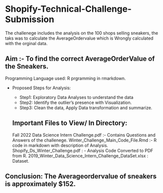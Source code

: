 # Shopify-Technical-Challenge-Submission

The challenege includes the analysis on the 100 shops selling sneakers, the taks was to calculate the AverageOrdervalue which is Wrongly calculated 
with the orginal data.

## Aim :- To find the correct AverageOrderValue of the Sneakers.

Programming Language used: R prgramming in rmarkdown.

- Proposed Steps for Analysis:
  - Step1: Exploratory Data Analyses to understand the data
  - Step2: Identify the outlier’s presence with Visualization.
  - Step3: Clean the data, Apply Data transformation and summarize. 
  
  ## Important Files to View/ In Directory:
    Fall 2022 Data Science Intern Challenge.pdf :- Contains Questions and Answers of the challenege.
    Winter_Challenge_Main_Code_File.Rmd :- R code in markdown with description of Analysis.
    Shopify_Ds_Winter_Challenge.pdf : - Analysis Code Converted to PDF from R.
    2019_Winter_Data_Science_Intern_Challenge_DataSet.xlsx : Dataset.
    
## Conclusion: The Averageordervalue of sneakers is approximately $152.
  
  
  
